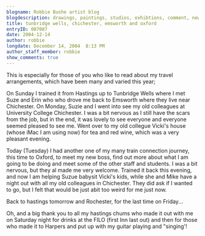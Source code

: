 ```yaml
---
blogname: Robbie Bushe artist blog
blogdescription: drawings, paintings, studios, exhibtions, comment, news as they happen to Robbie Bushe
title: tunbridge wells, chichester, emsworth and oxford
entryID: 007087
date: 2004-12-14
author: robbie
longdate: December 14, 2004  8:13 PM
author_staff_member: robbie
show_comments: true
---
```


<p>This is especially for those of you who like to read about my travel arrangements, which have been many and varied this year;</p>

<p>On Sunday I trained it from Hastings up to Tunbridge Wells where I met Suze and Erin who who drove me back to Emsworth where they live near Chichester. On Monday, Suzie and I went into see my old colleagues at University College Chichester. I was a bit nervous as I still have the scars from the job, but in the end, it was lovely to see everyone and everyone seemed pleased to see me. Went over to my old collegue Vicki's house (whose iMac I am using now) for tea and red wine, which was a very pleasant evening.</p>

<p>Today (Tuesday) I had another one of my many train connection journey, this time to Oxford, to meet my new boss, find out more about what I am going to be doing and meet some of the other staff and students. I was a bit nervous, but they al made me very welcome. Trained it back this evening, and now I am helping Suzue babysit Vicki's kids, while she and Mike have a night out with all my old colleagues in Chichester. They did ask if I wanted to go, but I felt that would be just abit too weird for me just now.</p>

<p>Back to hastings tomorrow and Rochester, for the last time on Friday...</p>

<p>Oh, and a big thank you to all my hastings chums who made it out with me on Saturday night for drinks at the <span class="caps">FILO </span>(first Inn last out) and then for those who made it to Harpers and put up with my guitar playing and "singing'!</p>

